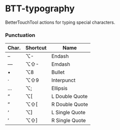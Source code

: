 # BTT-typography
 BetterTouchTool actions for typing special characters.

### Punctuation

Char.|Shortcut|Name
-----|--------|----
– | ⌥- | Endash
— | ⌥⇧- | Emdash
• | ⌥8 | Bullet
· | ⌥⇧9 | Interpunct
… | ⌥; | Ellipsis
“ | ⌥\[ | L Double Quote
” | ⌥⇧\[ | R Double Quote
‘ | ⌥] | L Single Quote
’ | ⌥⇧] | R Single Quote

